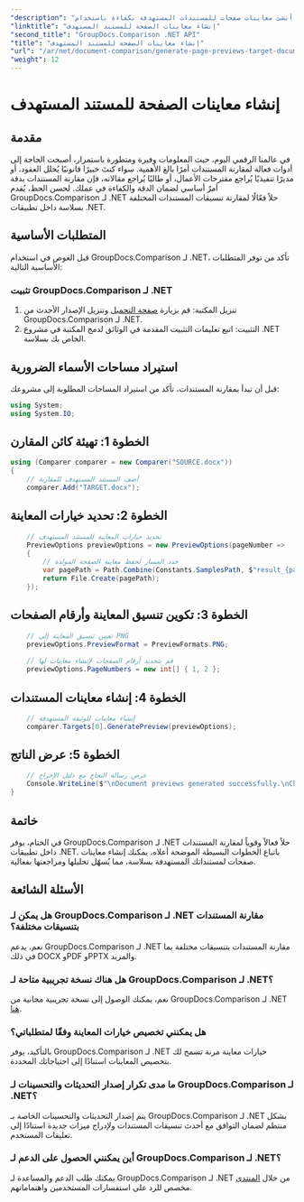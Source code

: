```yaml
---
"description": "أنشئ معاينات صفحات للمستندات المستهدفة بكفاءة باستخدام GroupDocs.Comparison لـ .NET. اتبع دليلنا خطوة بخطوة لمقارنة المستندات بسلاسة."
"linktitle": "إنشاء معاينات الصفحة للمستند المستهدف"
"second_title": "GroupDocs.Comparison .NET API"
"title": "إنشاء معاينات الصفحة للمستند المستهدف"
"url": "/ar/net/document-comparison/generate-page-previews-target-document/"
"weight": 12
---
```


# إنشاء معاينات الصفحة للمستند المستهدف

## مقدمة
في عالمنا الرقمي اليوم، حيث المعلومات وفيرة ومتطورة باستمرار، أصبحت الحاجة إلى أدوات فعالة لمقارنة المستندات أمرًا بالغ الأهمية. سواء كنتَ خبيرًا قانونيًا يُحلل العقود، أو مديرًا تنفيذيًا يُراجع مقترحات الأعمال، أو طالبًا يُراجع مقالاته، فإن مقارنة المستندات بدقة أمرٌ أساسي لضمان الدقة والكفاءة في عملك. لحسن الحظ، يُقدم GroupDocs.Comparison لـ .NET حلاً فعّالًا لمقارنة تنسيقات المستندات المختلفة بسلاسة داخل تطبيقات .NET.
## المتطلبات الأساسية
قبل الغوص في استخدام GroupDocs.Comparison لـ .NET، تأكد من توفر المتطلبات الأساسية التالية:
### تثبيت GroupDocs.Comparison لـ .NET
1. تنزيل المكتبة: قم بزيارة [صفحة التحميل](https://releases.groupdocs.com/comparison/net/) وتنزيل الإصدار الأحدث من GroupDocs.Comparison لـ .NET.
2. التثبيت: اتبع تعليمات التثبيت المقدمة في الوثائق لدمج المكتبة في مشروع .NET الخاص بك بسلاسة.

## استيراد مساحات الأسماء الضرورية
قبل أن تبدأ بمقارنة المستندات، تأكد من استيراد المساحات المطلوبة إلى مشروعك:
```csharp
using System;
using System.IO;

```
## الخطوة 1: تهيئة كائن المقارن
```csharp
using (Comparer comparer = new Comparer("SOURCE.docx"))
{
    // أضف المستند المستهدف للمقارنة
    comparer.Add("TARGET.docx");
```
## الخطوة 2: تحديد خيارات المعاينة
```csharp
    // تحديد خيارات المعاينة للمستند المستهدف
    PreviewOptions previewOptions = new PreviewOptions(pageNumber =>
    {
        // حدد المسار لحفظ معاينة الصفحة المولدة
        var pagePath = Path.Combine(Constants.SamplesPath, $"result_{pageNumber}.png");
        return File.Create(pagePath);
    });
```
## الخطوة 3: تكوين تنسيق المعاينة وأرقام الصفحات
```csharp
    // تعيين تنسيق المعاينة إلى PNG
    previewOptions.PreviewFormat = PreviewFormats.PNG;
    
    // قم بتحديد أرقام الصفحات لإنشاء معاينات لها
    previewOptions.PageNumbers = new int[] { 1, 2 };
```
## الخطوة 4: إنشاء معاينات المستندات
```csharp
    // إنشاء معاينات للوثيقة المستهدفة
    comparer.Targets[0].GeneratePreview(previewOptions);
```
## الخطوة 5: عرض الناتج
```csharp
    // عرض رسالة النجاح مع دليل الإخراج
    Console.WriteLine($"\nDocument previews generated successfully.\nCheck output in {Directory.GetCurrentDirectory()}.");
}
```

## خاتمة
في الختام، يوفر GroupDocs.Comparison لـ .NET حلاً فعالاً وقوياً لمقارنة المستندات داخل تطبيقات .NET. باتباع الخطوات البسيطة الموضحة أعلاه، يمكنك إنشاء معاينات صفحات لمستنداتك المستهدفة بسلاسة، مما يُسهّل تحليلها ومراجعتها بفعالية.
## الأسئلة الشائعة
### هل يمكن لـ GroupDocs.Comparison لـ .NET مقارنة المستندات بتنسيقات مختلفة؟
نعم، يدعم GroupDocs.Comparison لـ .NET مقارنة المستندات بتنسيقات مختلفة بما في ذلك DOCX وPDF وPPTX والمزيد.
### هل هناك نسخة تجريبية متاحة لـ GroupDocs.Comparison لـ .NET؟
نعم، يمكنك الوصول إلى نسخة تجريبية مجانية من GroupDocs.Comparison لـ .NET [هنا](https://releases.groupdocs.com/).
### هل يمكنني تخصيص خيارات المعاينة وفقًا لمتطلباتي؟
بالتأكيد، يوفر GroupDocs.Comparison لـ .NET خيارات معاينة مرنة تسمح لك بتخصيص المعاينات استنادًا إلى احتياجاتك المحددة.
### ما مدى تكرار إصدار التحديثات والتحسينات لـ GroupDocs.Comparison لـ .NET؟
يتم إصدار التحديثات والتحسينات الخاصة بـ GroupDocs.Comparison لـ .NET بشكل منتظم لضمان التوافق مع أحدث تنسيقات المستندات ولإدراج ميزات جديدة استنادًا إلى تعليقات المستخدم.
### أين يمكنني الحصول على الدعم لـ GroupDocs.Comparison لـ .NET؟
يمكنك طلب الدعم والمساعدة لـ GroupDocs.Comparison لـ .NET من خلال [المنتدى](https://forum.groupdocs.com/c/comparison/12) مخصص للرد على استفسارات المستخدمين واهتماماتهم.